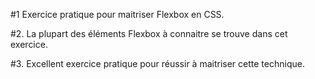 #1 Exercice pratique pour maitriser Flexbox en CSS.

#2. La plupart des éléments Flexbox à connaitre se trouve dans cet exercice.

#3. Excellent exercice pratique pour réussir à maitriser cette technique.


